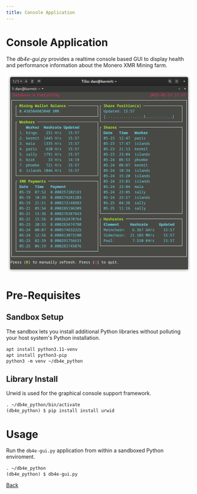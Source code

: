```yaml
---
title: Console Application
---
```


# Console Application

The *db4e-gui.py* provides a realtime console based GUI to display health and performance information about the Monero XMR Mining farm.

![Screenshot of db4e-gui.py](/assets/images/db4e-gui.png)

# Pre-Requisites

## Sandbox Setup

The sandbox lets you install additional Python libraries without polluting your host system's Python installation.

```
apt install python3.11-venv
apt install python3-pip
python3 -m venv ~/db4e_python
```

## Library Install

Urwid is used for the graphical console support framework.
```
. ~/db4e_python/bin/activate
(db4e_python) $ pip install install urwid
```

# Usage

Run the `db4e-gui.py` application from within a sandboxed Python enviroment.

```
. ~/db4e_python
(db4e_python) $ db4e-gui.py
```

[Back](/)





